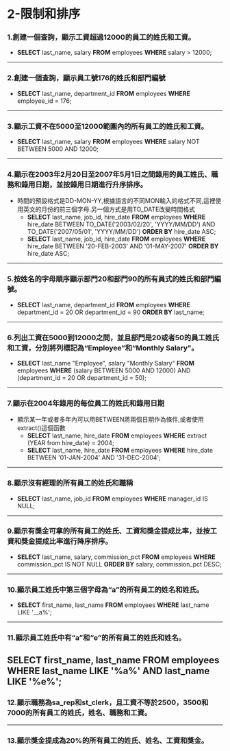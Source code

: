 # 2-限制和排序
### 1.創建一個查詢，顯示工資超過12000的員工的姓氏和工資。
- **SELECT** last_name, salary **FROM** employees **WHERE** salary > 12000;
---
### 2.創建一個查詢，顯示員工號176的姓氏和部門編號
- **SELECT** last_name, department_id **FROM** employees **WHERE** employee_id = 176;
---
### 3.顯示工資不在5000至12000範圍內的所有員工的姓氏和工資。
- **SELECT** last_name, salary **FROM** employees **WHERE** salary NOT BETWEEN 5000 AND 12000;
---
### 4.顯示在2003年2月20日至2007年5月1日之間錄用的員工姓氏、職務和錄用日期，並按錄用日期進行升序排序。
- 時間的預設格式是DD-MON-YY,根據語言的不同MON輸入的格式不同,這裡使用英文的月份的前三個字母.另一個方式是用TO_DATE改變時間格式
	- **SELECT** last_name, job_id, hire_date **FROM** employees **WHERE** hire_date BETWEEN TO_DATE('2003/02/20', 'YYYY/MM/DD') AND TO_DATE('2007/05/01', 'YYYY/MM/DD') **ORDER BY** hire_date ASC;
	- **SELECT** last_name, job_id, hire_date **FROM** employees **WHERE** hire_date BETWEEN '20-FEB-2003' AND '01-MAY-2007' **ORDER BY** hire_date ASC;
---
### 5.按姓名的字母順序顯示部門20和部門90的所有員式的姓氏和部門編號。
- **SELECT** last_name, department_id **FROM** employees **WHERE** department_id = 20 OR department_id = 90 **ORDER BY** last_name;
---
### 6.列出工資在5000到12000之間，並且部門是20或者50的員工姓氏和工資，分別將列標記為“Employee”和“Monthly Salary”。
- **SELECT** last_name "Employee", salary "Monthly Salary" **FROM** employees **WHERE** (salary BETWEEN 5000 AND 12000) AND (department_id = 20 OR department_id = 50); 
---
### 7.顯示在2004年錄用的每位員工的姓氏和錄用日期
- 顯示某一年或者多年內可以用BETWEEN將兩個日期作為條件,或者使用extract()這個函數
	- **SELECT** last_name, hire_date **FROM** employees **WHERE** extract (YEAR from hire_date) = 2004;
	- **SELECT** last_name, hire_date **FROM** employees **WHERE** hire_date BETWEEN '01-JAN-2004' AND '31-DEC-2004';
---
### 8.顯示沒有經理的所有員工的姓氏和職稱
- **SELECT** last_name, job_id **FROM** employees **WHERE** manager_id IS NULL;
---
### 9.顯示有獎金可拿的所有員工的姓氏、工資和獎金提成比率，並按工資和獎金提成比率進行降序排序。
- **SELECT** last_name, salary, commission_pct **FROM** employees **WHERE** commission_pct IS NOT NULL **ORDER BY** salary, commission_pct DESC;
---
### 10.顯示員工姓氏中第三個字母為“a”的所有員工的姓名和姓氏。
- **SELECT** first_name, last_name **FROM** employees **WHERE** last_name LIKE '__a%';
---
### 11.顯示員工姓氏中有“a”和“e”的所有員工的姓氏和姓名。
**SELECT** first_name, last_name **FROM** employees **WHERE** last_name LIKE '%a%' AND last_name LIKE '%e%';
---
### 12.顯示職務為sa_rep和st_clerk，且工資不等於2500，3500和7000的所有員工的姓氏，姓名、職務和工資。

---
### 13.顯示獎金提成為20%的所有員工的姓氏、姓名、工資和獎金。
